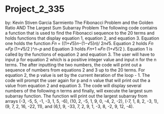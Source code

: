 # Project_2_335
by: Kevin Stiven Garcia Sarmiento
The Fibonacci Problem and the Golden Ratio AND The Largest Sum Subarray Problem
The following code contains a function that is used to find the Fibonacci sequence to the 20 terms and holds functions that display equation 1, equation 2, and equation 3. Equation one holds the function  𝐹𝑛 = ((1+√5)𝑛−(1−√5)𝑛)/ 2𝑛√5. Equation 2 holds 𝐹𝑛 ≈𝐹𝑝 (1+√5/2 )^𝑛−𝑝  and Equation 3 holds 𝐹𝑛+1 ≈𝐹𝑛 (1+√5/2 ). Equation 1 is called by the functions of equation 2 and equation 3. The user will have to input p for equation 2 which is a positive integer value and input n for the n terms. The after inputting the two numbers, the code will print out a sequence of numbers from equations 2 and 3 up to the 20 terms. For equation 2, the p value is set by the current iteration of the loop - 1. The code will prompt the user again for p and n value that will print out the a value from equation 2 and equation 3. The code will display several numbers of the following n terms and finally, will execute the largest sum subarray function. The function will print out the largest subarray from arrays (-3, -5, 5, -1, -3, 1, 5, -6), (10, 2, -5, 1, 9, 0, -4, 2, -2), (-7, 1, 8, 2, -3, 1), (9, 7, 2, 16, -22, 11), and (6,1, 9, -33, 7, 2, 9, 1, -3, 8, -2, 9, 12, -4). 
